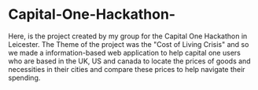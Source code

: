 # Capital-One-Hackathon-
Here, is the project created by my group for the Capital One Hackathon in Leicester.
The Theme of the project was the "Cost of Living Crisis" and so we made a information-based web application to help capital one users who are based in the UK, US and canada to locate the prices of goods and necessities in their cities and compare these prices to help navigate their spending. 
